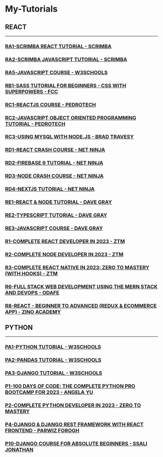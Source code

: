 # My-Tutorials

## REACT

---

### [RA1-SCRIMBA REACT TUTORIAL - SCRIMBA](/courses/RA1.md)

### [RA2-SCRIMBA JAVASCRIPT TUTORIAL - SCRIMBA](/courses/RA2.md)

### [RA5-JAVASCRIPT COURSE - W3SCHOOLS](/courses/RA5.md)

### [RB1-SASS TUTORIAL FOR BEGINNERS - CSS WITH SUPERPOWERS - FCC](/courses/RB1.md)

### [RC1-REACTJS COURSE - PEDROTECH](/courses/RC1.md)

### [RC2-JAVASCRIPT OBJECT ORIENTED PROGRAMMING TUTORIAL - PEDROTECH](/courses/RC2.md)

### [RC3-USING MYSQL WITH NODE.JS - BRAD TRAVESY](/courses/RC3.md)

### [RD1-REACT CRASH COURSE - NET NINJA](/courses/RD1.md)

### [RD2-FIREBASE 9 TUTORIAL - NET NINJA](/courses/RD2.md)

### [RD3-NODE CRASH COURSE - NET NINJA](/courses/RD3.md)

### [RD4-NEXTJS TUTORIAL - NET NINJA](/courses/RD4.md)

### [RE1-REACT & NODE TUTORIAL - DAVE GRAY](/courses/RE1.md)

### [RE2-TYPESCRIPT TUTORIAL - DAVE GRAY](/courses/RE2.md)

### [RE3-JAVASCRIPT COURSE - DAVE GRAY](/courses/RE3.md)

### [R1-COMPLETE REACT DEVELOPER IN 2023 - ZTM](/courses/R1.md)

### [R2-COMPLETE NODE DEVELOPER IN 2023 - ZTM](/courses/R2.md)

### [R3-COMPLETE REACT NATIVE IN 2023: ZERO TO MASTERY (WITH HOOKS) - ZTM](/courses/R3.md)

### [R6-FULL STACK WEB DEVELOPMENT USING THE MERN STACK AND DEVOPS - ODAFE](/courses/R6.md)

### [R8-REACT - BEGINNER TO ADVANCED (REDUX & ECOMMERCE APP) - ZINO ACADEMY](/courses/R8.md)

## PYTHON

---

### [PA1-PYTHON TUTORIAL - W3SCHOOLS](/courses/PA1.md)

### [PA2-PANDAS TUTORIAL - W3SCHOOLS](/courses/PA2.md)

### [PA3-DJANGO TUTORIAL - W3SCHOOLS](/courses/PA3.md)

### [P1-100 DAYS OF CODE: THE COMPLETE PYTHON PRO BOOTCAMP FOR 2023 - ANGELA YU](/courses/P1.md)

### [P2-COMPLETE PYTHON DEVELOPER IN 2023 - ZERO TO MASTERY](/courses/P2.md)

### [P4-DJANGO & DJANGO REST FRAMEWORK WITH REACT FRONTEND - PARWIZ FOROGH](/courses/P4.md)

### [P10-DJANGO COURSE FOR ABSOLUTE BEGINNERS - SSALI JONATHAN](/courses/P10.md)
